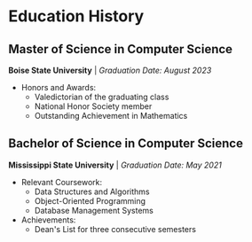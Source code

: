# Education History

## Master of Science in Computer Science
**Boise State University** | *Graduation Date: August 2023*
- Honors and Awards:
  - Valedictorian of the graduating class
  - National Honor Society member
  - Outstanding Achievement in Mathematics


## Bachelor of Science in Computer Science
**Mississippi State University** | *Graduation Date: May 2021*
- Relevant Coursework: 
  - Data Structures and Algorithms
  - Object-Oriented Programming
  - Database Management Systems
- Achievements:
  - Dean's List for three consecutive semesters

